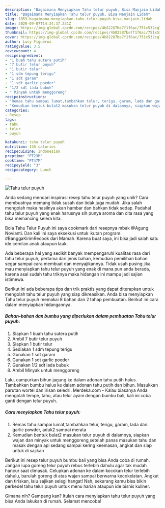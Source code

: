 ```yaml
---
description: "Bagaimana Menyiapkan Tahu telur puyuh, Bisa Manjain Lidah"
title: "Bagaimana Menyiapkan Tahu telur puyuh, Bisa Manjain Lidah"
slug: 1853-bagaimana-menyiapkan-tahu-telur-puyuh-bisa-manjain-lidah
date: 2020-09-07T14:34:37.231Z
image: https://img-global.cpcdn.com/recipes/4b82287be7f1f6ac/751x532cq70/tahu-telur-puyuh-foto-resep-utama.jpg
thumbnail: https://img-global.cpcdn.com/recipes/4b82287be7f1f6ac/751x532cq70/tahu-telur-puyuh-foto-resep-utama.jpg
cover: https://img-global.cpcdn.com/recipes/4b82287be7f1f6ac/751x532cq70/tahu-telur-puyuh-foto-resep-utama.jpg
author: Lucy Figueroa
ratingvalue: 3.5
reviewcount: 4
recipeingredient:
- "1 buah tahu sutera putih"
- "7 butir telur puyuh"
- "1 butir telur"
- "1 sdm tepung terigu"
- "1 sdt garam"
- "1 sdt garlic poeder"
- "1/2 sdt lada bubuk"
- " Minyak untuk menggoreng"
recipeinstructions:
- "Remas tahu sampai lumat,tambahkan telur, terigu, garam, lada dan garlic powder, aduk2 sampai merata"
- "Kemudian bentuk bulat2 masukan telur puyuh di dalamnya, siapkan wajan dan minyak untuk menggoreng,setelah panas masukan tahu dan masak dengan api sedang sampai kering keemasan, angkat dan siap untuk di sajikan"
categories:
- Resep
tags:
- tahu
- telur
- puyuh

katakunci: tahu telur puyuh 
nutrition: 136 calories
recipecuisine: Indonesian
preptime: "PT23M"
cooktime: "PT47M"
recipeyield: "3"
recipecategory: Lunch

---
```



![Tahu telur puyuh](https://img-global.cpcdn.com/recipes/4b82287be7f1f6ac/751x532cq70/tahu-telur-puyuh-foto-resep-utama.jpg)

Anda sedang mencari inspirasi resep tahu telur puyuh yang unik? Cara membuatnya memang tidak susah dan tidak juga mudah. Jika salah mengolah maka hasilnya akan hambar dan bahkan tidak sedap. Padahal tahu telur puyuh yang enak harusnya sih punya aroma dan cita rasa yang bisa memancing selera kita.

Bola Tahu Telur Puyuh ini saya cookmark dari resepnya mbak @Agung Novianti. Dan kali ini saya eksekusi untuk ikutan program #BanggaKirimRecook dari Mamah. Karena buat saya, ini bisa jadi salah satu ide cemilan anak ataupun lauk.

Ada beberapa hal yang sedikit banyak mempengaruhi kualitas rasa dari tahu telur puyuh, pertama dari jenis bahan, kemudian pemilihan bahan segar sampai cara membuat dan menyajikannya. Tidak usah pusing jika mau menyiapkan tahu telur puyuh yang enak di mana pun anda berada, karena asal sudah tahu triknya maka hidangan ini mampu jadi sajian istimewa.


Berikut ini ada beberapa tips dan trik praktis yang dapat diterapkan untuk mengolah tahu telur puyuh yang siap dikreasikan. Anda bisa menyiapkan Tahu telur puyuh memakai 8 bahan dan 2 tahap pembuatan. Berikut ini cara dalam menyiapkan hidangannya.

<!--inarticleads1-->

##### Bahan-bahan dan bumbu yang diperlukan dalam pembuatan Tahu telur puyuh:

1. Siapkan 1 buah tahu sutera putih
1. Ambil 7 butir telur puyuh
1. Siapkan 1 butir telur
1. Sediakan 1 sdm tepung terigu
1. Gunakan 1 sdt garam
1. Gunakan 1 sdt garlic poeder
1. Gunakan 1/2 sdt lada bubuk
1. Ambil  Minyak untuk menggoreng


Lalu, campurkan bihun jagung ke dalam adonan tahu putih halus. Tambahkan bumbu halus ke dalam adonan tahu putih dan bihun. Masukkan parutan wortel dan irisan seledri. Merdeka.com - Kalau biasanya Anda mengolah tempe, tahu, atau telur ayam dengan bumbu bali, kali ini coba ganti dengan telur puyuh. 

<!--inarticleads2-->

##### Cara menyiapkan Tahu telur puyuh:

1. Remas tahu sampai lumat,tambahkan telur, terigu, garam, lada dan garlic powder, aduk2 sampai merata
1. Kemudian bentuk bulat2 masukan telur puyuh di dalamnya, siapkan wajan dan minyak untuk menggoreng,setelah panas masukan tahu dan masak dengan api sedang sampai kering keemasan, angkat dan siap untuk di sajikan


Berikut ini resep telur puyuh bumbu bali yang bisa Anda coba di rumah. Jangan lupa goreng telur puyuh rebus terlebih dahulu agar tak mudah hancur saat dimasak. Celupkan adonan ke dalam kocokan telur terlebih dahulu, barulah goreng di atas wajan sampai berwarna kecokelatan. Angkat dan tiriskan, lalu sajikan selagi hangat! Nah, sekarang kamu bisa bikin perkedel tahu telur puyuh untuk menu harian ataupun ide bisnis kuliner. 

Gimana nih? Gampang kan? Itulah cara menyiapkan tahu telur puyuh yang bisa Anda lakukan di rumah. Selamat mencoba!
